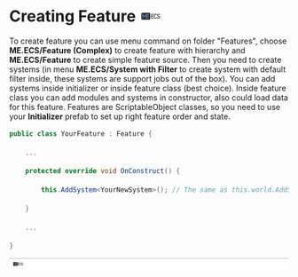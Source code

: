 # Creating Feature [![](Logo-Tiny.png)](/../../#glossary)
To create feature you can use menu command on folder "Features", choose **ME.ECS/Feature (Complex)** to create feature with hierarchy and **ME.ECS/Feature** to create simple feature source. Then you need to create systems (in menu **ME.ECS/System with Filter** to create system with default filter inside, these systems are support jobs out of the box). 
You can add systems inside initializer or inside feature class (best choice). Inside feature class you can add modules and systems in constructor, also could load data for this feature.
Features are ScriptableObject classes, so you need to use your **Initializer** prefab to set up right feature order and state.
```csharp
public class YourFeature : Feature {

    ...

    protected override void OnConstruct() {

        this.AddSystem<YourNewSystem>(); // The same as this.world.AddSystem<YourNewSystem>();

    }

    ...

}
```

[![](Footer.png)](/../../#glossary)
